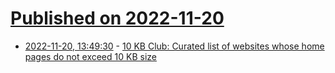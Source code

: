 # [Published on 2022-11-20](index.md)

* [2022-11-20, 13:49:30](https://news.ycombinator.com/item?id=33680852) - [10 KB Club: Curated list of websites whose home pages do not exceed 10 KB size](https://10kbclub.com/)
